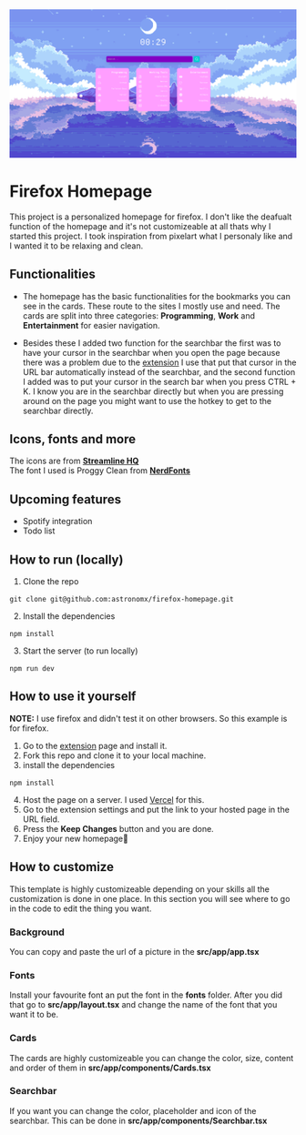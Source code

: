 <img src="./public/images/firefox-homepage-header.png">

# Firefox Homepage
This project is a personalized homepage for firefox. I don't like the deafualt function of the homepage and it's not customizeable at 
all thats why I started this project. I took inspiration from pixelart what I personaly like and I wanted it to be relaxing and clean.

## Functionalities
* The homepage has the basic functionalities for the bookmarks you can see in the cards. These route to the sites I mostly use and need.
The cards are split into three categories: **Programming**, **Work** and **Entertainment** for easier navigation.

* Besides these I added two function for the searchbar the first was to have your cursor in the searchbar when you open the page because there
was a problem due to the [extension]('https://addons.mozilla.org/en-US/firefox/addon/new-tab-override/') I use that put that cursor in the URL bar automatically instead of the searchbar, and the second function I added
was to put your cursor in the search bar when you press CTRL + K. I know you are in the searchbar directly but when you are pressing around on the page
you might want to use the hotkey to get to the searchbar directly.

## Icons, fonts and more
The icons are from **[Streamline HQ]('https://www.streamlinehq.com/icons/pixel')**
<br />
The font I used is Proggy Clean from **[NerdFonts]('https://www.nerdfonts.com/font-downloads')**

## Upcoming features
* Spotify integration
* Todo list

## How to run (locally)
1. Clone the repo
```
git clone git@github.com:astronomx/firefox-homepage.git
```

2. Install the dependencies
```
npm install
```

3. Start the server (to run locally)
```
npm run dev
```

## How to use it yourself
**NOTE:** I use firefox and didn't test it on other browsers. So this example is for firefox.
1. Go to the [extension]('https://addons.mozilla.org/en-US/firefox/addon/new-tab-override/') page and install it.
2. Fork this repo and clone it to your local machine.
3. install the dependencies
```
npm install
```
4. Host the page on a server. I used [Vercel]('https://vercel.com/') for this.
5. Go to the extension settings and put the link to your hosted page in the URL field.
6. Press the **Keep Changes** button and you are done.
7. Enjoy your new homepage🥳 

## How to customize
This template is highly customizeable depending on your skills
all the customization is done in one place. In this section you will
see where to go in the code to edit the thing you want.

### Background
You can copy and paste the url of a picture in the
**src/app/app.tsx**

### Fonts
Install your favourite font an put the font in the **fonts** folder.
After you did that go to **src/app/layout.tsx** and change the name of the
font that you want it to be.

### Cards
The cards are highly customizeable you can change the color,
size, content and order of them in **src/app/components/Cards.tsx**

### Searchbar
If you want you can change the color, placeholder and icon of
the searchbar. This can be done in **src/app/components/Searchbar.tsx**

